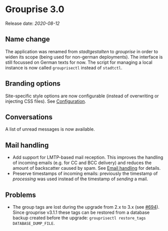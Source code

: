 # Grouprise 3.0

Release date: *2020-08-12*

## Name change

The application was renamed from *stadtgestalten* to *grouprise* in order to widen its scope
(being used for non-german deployments).  The interface is still focussed on German texts for now.
The script for managing a local instance is now called `grouprisectl` instead of `stadtctl`.

## Branding options

Site-specific style options are now configurable (instead of overwriting or injecting CSS files).
See [Configuration](../configuration/options.html).

## Conversations

A list of unread messages is now available.

## Mail handling

* Add support for LMTP-based mail reception.  This improves the handling of incoming emails (e.g.
  for CC and BCC delivery) and reduces the amount of backscatter caused by spam.
  See [Email handling](../email_handling.html) for details.
* Preserve timestamps of incoming emails: previously the timestamp of *processing* was used instead
  of the timestamp of *sending* a mail.

## Problems

* The group tags are lost during the upgrade from 2.x to 3.x
  (see [#694](https://git.hack-hro.de/grouprise/grouprise/-/issues/694)).
  Since grouprise v3.1.1 these tags can be restored from a database backup created before the
  upgrade: `grouprisectl restore_tags DATABASE_DUMP_FILE`.

